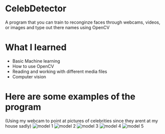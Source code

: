 # CelebDetector
A program that you can train to reconginze faces through webcams, videos, or images and type out there names using OpenCV

# What I learned 
- Basic Machine learning
- How to use OpenCV 
- Reading and working with different media files
- Computer vision

# Here are some examples of the program 
(Using my webcam to point at pictures of celebrities since they arent at my house sadly)
![model 1](https://user-images.githubusercontent.com/105137053/172661953-8260e9e6-8f31-4eae-875e-8cc6ecc0d3f2.PNG)
![model 2](https://user-images.githubusercontent.com/105137053/172661959-4171836b-29b0-48d7-aa80-21fa597e7996.PNG)
![model 3](https://user-images.githubusercontent.com/105137053/172661965-39fbebe1-3f26-4f12-afd6-a1142b36ca27.PNG)
![model 4](https://user-images.githubusercontent.com/105137053/172661971-227c6558-af2b-4faa-a4b7-15ef4f02f3d9.PNG)
![model 5](https://user-images.githubusercontent.com/105137053/172661979-ae240ab1-8da7-4456-b051-06c4b5188d42.PNG)
